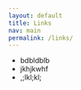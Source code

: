 ```yaml
---
layout: default
title: Links
nav: main
permalink: /links/
---
```


* bdbldblb  
* jkhjkwhf  
* ,;lkl;kl;

